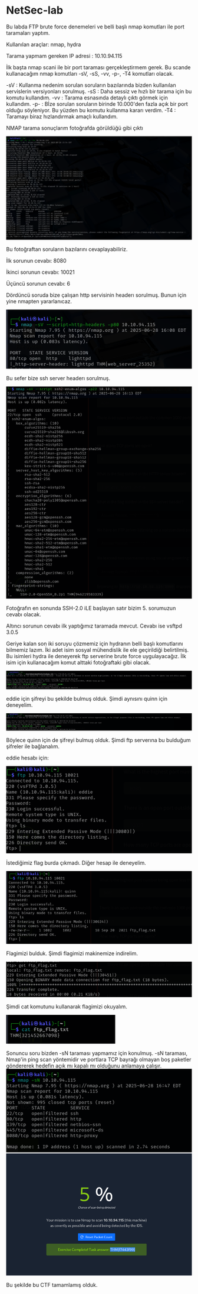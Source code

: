 # NetSec-lab
Bu labda FTP brute force denemeleri ve belli başlı nmap komutları ile port taramaları yaptım.

Kullanılan araçlar: nmap, hydra


Tarama yapmam gereken IP adresi : 10.10.94.115


İlk başta nmap scani ile bir port taraması gerçekleştirmem gerek. Bu scande kullanacağım nmap komutları -sV, -sS, -vv, -p-, -T4 komutları olacak.


-sV : Kullanma nedenim sorulan soruların bazılarında bizden kullanılan servislerin versiyonları sorulmuş. 
-sS : Daha sessiz ve hızlı bir tarama için bu komutu kullandım.
-vv : Tarama esnasında detaylı çıktı görmek için kullandım.
-p- : Bİze sorulan soruların birinde 10.000'den fazla açık bir port olduğu söyleniyor. Bu yüzden bu komutu kullanma kararı verdim.
-T4 : Taramayı biraz hızlandırmak amaçlı kullandım. 

NMAP tarama sonuçlarım fotoğrafda görüldüğü gibi çıktı

![Nmap scan](fotolar/foto1.png)

Bu fotoğraftan soruların bazılarını cevaplayabiliriz.

İlk sorunun cevabı: 8080

İkinci sorunun cevabı: 10021 

Üçüncü sorunun cevabı: 6



Dördüncü soruda bize çalışan http servisinin headerı sorulmuş. Bunun için yine nmapten yararlanıcaz.

![HTTP header](fotolar/foto2.png)


Bu sefer bize ssh server headerı sorulmuş. 

![SSH header](fotolar/foto3.png)

Fotoğrafın en sonunda SSH-2.0 iLE başlayan satır bizim 5. sorumuzun cevabı olacak.



Altıncı sorunun cevabı ilk yaptığımız taramada mevcut. Cevabı ise vsftpd 3.0.5


Geriye kalan son iki soruyu çözmemiz için hydranın belli başlı komutlarını bilmemiz lazım. İki adet isim sosyal mühendislik ile ele geçirildiği belirtilmiş. Bu isimleri hydra ile deneyerek ftp serverine brute force uygulayacağız.
İlk isim için kullanacağım komut alttaki fotoğraftaki gibi olacak.

![User1](fotolar/foto4.png)

eddie için şifreyi bu şekilde bulmuş olduk. Şimdi aynısını quinn için deneyelim.

![User2](fotolar/foto5.png)

Böylece quinn için de şifreyi bulmuş olduk. Şimdi ftp serverına bu bulduğum şifreler ile bağlanalım.

eddie hesabı için: 

![FTP1](fotolar/foto6.png)

İstediğimiz flag burda çıkmadı. Diğer hesap ile deneyelim.

![FTP2](fotolar/foto8.png)

Flagimizi bulduk. Şimdi flagimizi makinemize indirelim.

![Flag](fotolar/foto9.png)

Şimdi cat komutunu kullanarak flagimizi okuyalım.

![CAT](fotolar/foto10.png)

Sonuncu soru bizden -sN taraması yapmamız için konulmuş. -sN taraması, Nmap'in ping scan yöntemidir ve portlara TCP bayrağı olmayan boş paketler göndererek hedefin açık mı kapalı mı olduğunu anlamaya çalışır. 
![-sN](fotolar/foto11.png)
![-sN2](fotolar/foto12.png)

Bu şekilde bu CTF tamamlamış olduk.
